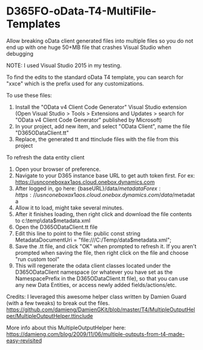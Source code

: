 # D365FO-oData-T4-MultiFile-Templates
Allow breaking oData client generated files into multiple files so you do not end up with one huge 50+MB file that crashes Visual Studio when debugging

NOTE: I used Visual Studio 2015 in my testing.

To find the edits to the standard oData T4 template, you can search for "xxce" which is the prefix used for any customizations. 

To use these files:
  1. Install the "OData v4 Client Code Generator" Visual Studio extension (Open Visual Studio > Tools > Extensions and Updates > search for "OData v4 Client Code Generator" published by Microsoft)
  2. In your project, add new item, and select "OData Client", name the file "D365ODataClient.tt"
  3. Replace, the generated tt and ttinclude files with the file from this project

To refresh the data entity client
  1. Open your browser of preference. 
  2. Navigate to your D365 instance base URL to get auth token first.  For ex: https://usnconeboxax1aos.cloud.onebox.dynamics.com
  3. After logged in, go here: {baseURL}/data/$metadata For ex: https://usnconeboxax1aos.cloud.onebox.dynamics.com/data/$metadata
  4. Allow it to load, might take several minutes. 
  5. After it finishes loading, then right click and download the file contents to c:\temp\data$metadata.xml
  6. Open the D365ODataClient.tt file
  7. Edit this line to point to the file:
		public const string MetadataDocumentUri = "file:///C:/Temp/data$metadata.xml";
  8. Save the .tt file, and click "OK" when prompted to refresh it.
    If you aren't prompted when saving the file, then right click on the file and choose "run custom tool"
  9. This will regenerate the odata client classes located under the D365ODataClient namespace (or whatever you have set as the NamespacePrefix in the D365ODataClient.tt file), so that you can use any new Data Entities, or access newly added fields/actions/etc.


Credits: 
I leveraged this awesome helper class written by Damien Guard (with a few tweaks) to break out the files.  
https://github.com/damieng/DamienGKit/blob/master/T4/MultipleOutputHelper/MultipleOutputHelper.ttinclude

More info about this MultipleOutputHelper here: https://damieng.com/blog/2009/11/06/multiple-outputs-from-t4-made-easy-revisited 
